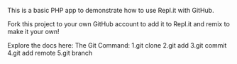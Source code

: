 This is a basic PHP app to demonstrate how to use Repl.it with GitHub.

Fork this project to your own GitHub account to add it to Repl.it and remix to make it your own!

Explore the docs here: 
    The Git Command:
    1.git clone
    2.git add
    3.git commit
    4.git add remote
    5.git branch